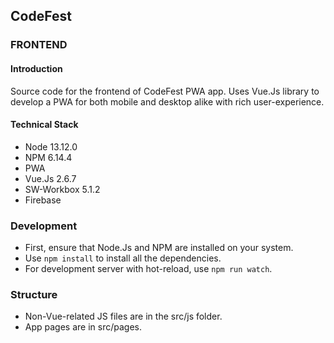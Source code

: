 ## CodeFest 

### FRONTEND

#### Introduction

Source code for the frontend of CodeFest PWA app. Uses Vue.Js library to develop a PWA for both mobile and desktop alike with rich user-experience.

#### Technical Stack

- Node 13.12.0
- NPM 6.14.4
- PWA
- Vue.Js 2.6.7
- SW-Workbox 5.1.2
- Firebase

### Development

- First, ensure that Node.Js and NPM are installed on your system.
- Use `npm install` to install all the dependencies.
- For development server with hot-reload, use `npm run watch`.

### Structure

- Non-Vue-related JS files are in the src/js folder.
- App pages are in src/pages.
